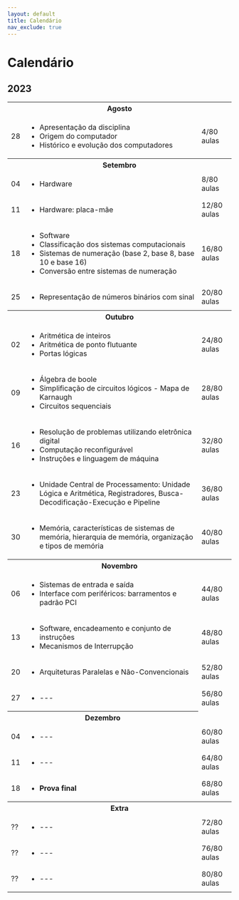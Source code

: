```yaml
---
layout: default
title: Calendário
nav_exclude: true
---
```


# Calendário

## 2023

<table>
  <tr>
    <th colspan="3"><strong>Agosto</strong></th>
  </tr>
  <tr>
    <td>28</td>
    <td>
      <ul>
        <li>Apresentação da disciplina</li>
        <li>Origem do computador</li>
        <li>Histórico e evolução dos computadores</li>
      </ul>
    </td>
    <td>4/80 aulas</td>
  </tr>
  <tr>
    <th colspan="3"><strong>Setembro</strong></th>
  </tr>
  <tr>
    <td>04</td>
    <td>
      <ul><li>Hardware</li></ul>
    </td>
    <td>8/80 aulas</td>
  </tr>
  <tr>
    <td>11</td>
    <td>
      <ul>
        <li>Hardware: placa-mãe</li>
      </ul>
    </td>
    <td>12/80 aulas</td>
  </tr>
  <tr>
    <td>18</td>
    <td>
      <ul>
        <li>Software</li>
        <li>Classificação dos sistemas computacionais</li>
        <li>Sistemas de numeração (base 2, base 8, base 10 e base 16)</li>
        <li>Conversão entre sistemas de numeração</li>
      </ul>
    </td>
    <td>16/80 aulas</td>
  </tr>
  <tr>
    <td>25</td>
    <td>
      <ul>
        <li>Representação de números binários com sinal</li>
      </ul>
    </td>
    <td>20/80 aulas</td>
  </tr>
  <tr>
    <th colspan="3"><strong>Outubro</strong></th>
  </tr>
  <tr>
    <td>02</td>
    <td>
      <ul>
        <li>Aritmética de inteiros</li>
        <li>Aritmética de ponto flutuante</li>
        <li>Portas lógicas</li>
      </ul>
    </td>
    <td>24/80 aulas</td>
  </tr>
  <tr>
    <td>09</td>
    <td>
      <ul>
        <li>Álgebra de boole</li>
        <li>Simplificação de circuitos lógicos - Mapa de Karnaugh</li>
        <li>Circuitos sequenciais</li>
      </ul>
    </td>
    <td>28/80 aulas</td>
  </tr>
  <tr>
    <td>16</td>
    <td>
      <ul>
        <li>Resolução de problemas utilizando eletrônica digital</li>
        <li>Computação reconfigurável</li>
        <li>Instruções e linguagem de máquina</li>
      </ul>
    </td>
    <td>32/80 aulas</td>
  </tr>
  <tr>
    <td>23</td>
    <td>
      <ul><li>Unidade Central de Processamento: Unidade Lógica e Aritmética, Registradores, Busca-Decodificação-Execução e Pipeline</li></ul>
    </td>
    <td>36/80 aulas</td>
  </tr>
  <tr>
    <td>30</td>
    <td>
      <ul><li>Memória, características de sistemas de memória, hierarquia de memória, organização e tipos de memória</li></ul>
    </td>
    <td>40/80 aulas</td>
  </tr>
  <tr>
    <th colspan="3"><strong>Novembro</strong></th>
  </tr>
  <tr>
    <td>06</td>
    <td>
      <ul><li>Sistemas de entrada e saída</li><li>Interface com periféricos: barramentos e padrão PCI</li></ul>
    </td>
    <td>44/80 aulas</td>
  </tr>
  <tr>
    <td>13</td>
    <td>
      <ul><li>Software, encadeamento e conjunto de instruções</li><li>Mecanismos de Interrupção</li></ul>
    </td>
    <td>48/80 aulas</td>
  </tr>
  <tr>
    <td>20</td>
    <td>
      <ul><li>Arquiteturas Paralelas e Não-Convencionais</li></ul>
    </td>
    <td>52/80 aulas</td>
  </tr>
  <tr>
    <td>27</td>
    <td>
      <ul><li><em>---</em></li></ul>
    </td>
    <td>56/80 aulas</td>
  </tr>
  <tr>
    <th colspan="2"><strong>Dezembro</strong></th>
  </tr>
  <tr>
    <td>04</td>
    <td>
      <ul><li>---</li></ul>
    </td>
    <td>60/80 aulas</td>
  </tr>
  <tr>
    <td>11</td>
    <td>
      <ul><li>---</li></ul>
    </td>
    <td>64/80 aulas</td>
  </tr>
  <tr>
    <td>18</td>
    <td>
      <ul><li><strong>Prova final</strong></li></ul>
    </td>
    <td>68/80 aulas</td>
  </tr>
  <tr>
    <th colspan="3"><strong>Extra</strong></th>
  </tr>
  <tr>
    <td>??</td>
    <td>
      <ul><li><em>---</em></li></ul>
    </td>
    <td>72/80 aulas</td>
  </tr>
  <tr>
    <td>??</td>
    <td>
      <ul><li><em>---</em></li></ul>
    </td>
    <td>76/80 aulas</td>
  </tr>
  <tr>
    <td>??</td>
    <td>
      <ul><li><em>---</em></li></ul>
    </td>
    <td>80/80 aulas</td>
  </tr>
</table>
